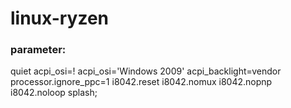 # linux-ryzen

### parameter:
quiet acpi_osi=! acpi_osi='Windows 2009' acpi_backlight=vendor processor.ignore_ppc=1 i8042.reset i8042.nomux i8042.nopnp i8042.noloop splash;
